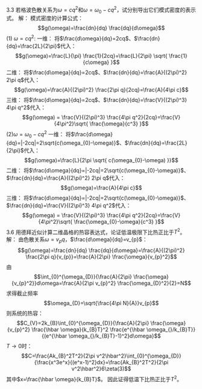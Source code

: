 3.3 若格波色散关系为$\omega=cq^2$和$\omega=\omega_{0}-cq^2$，试分别导出它们模式密度的表示式。
解：
    模式密度的计算公式：
    $$g(\omega)=\frac{dn}{dq} \frac{dq}{d\omega}$$
    (1) $\omega=cq^2$:
        一维：
        将$\frac{d\omega}{dq}=2cq$、$\frac{dn}{dq}=\frac{2L}{2\pi}$代入：
        $$g(\omega)=\frac{L}{\pi} \frac{1}{2cq}=\frac{L}{2\pi} \sqrt{ \frac{1}{c\omega} }$$
        二维：
        将$\frac{d\omega}{dq}=2cq$、$\frac{dn}{dq}=\frac{A}{(2\pi)^2} 2\pi q$代入：
        $$g(\omega)=\frac{A}{(2\pi)^2} \frac{2\pi q}{2cq}=\frac{A}{4\pi c}$$
        三维：
        将$\frac{d\omega}{dq}=2cq$、$\frac{dn}{dq}=\frac{V}{(2\pi)^3} 4\pi q^2$代入：
        $$g(\omega) = \frac{V}{(2\pi)^3} \frac{4\pi q^2}{2cq}=\frac{V}{4\pi^2}\sqrt{ \frac{\omega}{c^3} }$$
    (2)$\omega=\omega_{0} - cq^2$
        一维：
        将$\frac{d\omega}{dq}=|-2cq|=2\sqrt{c(\omega_{0}-\omega)}$、$\frac{dn}{dq}=\frac{2L}{2\pi}$代入：
            $$g(\omega)=\frac{L}{2\pi \sqrt{ c(\omega_{0}-\omega) }}$$
        二维：
        将$\frac{d\omega}{dq}=|-2cq|=2\sqrt{c(\omega_{0}-\omega)}$、$\frac{dn}{dq}=\frac{A}{(2\pi)^2} 2\pi q$代入：
            $$g(\omega)=\frac{A}{4\pi c}$$
        三维：
        将$\frac{d\omega}{dq}=|-2cq|=2\sqrt{c(\omega_{0}-\omega)}$、$\frac{dn}{dq}=\frac{V}{(2\pi)^3} 4\pi q^2$代入：
        $$g(\omega) = \frac{V}{(2\pi)^3} \frac{4\pi q^2}{2cq}=\frac{V}{4\pi^2}\sqrt{ \frac{\omega_{0}-\omega}{c^3} }$$
3.6 用德拜近似计算二维晶格的热容表达式，论证低温极限下比热正比于$T^2$。
解：
    由色散关系$\omega=v_{p}q$，$\frac{d\omega}{dq}=v_{p}$：
    $$g(\omega)=\frac{dn}{dq} \frac{dq}{d\omega}=\frac{A}{(2\pi)^2} \frac{2\pi q}{v_{p}}=\frac{A}{2\pi} \frac{\omega}{v_{p}^2}$$
    由
    $$\int_{0}^{\omega_{D}}{\frac{A}{2\pi} \frac{\omega}{v_{p}^2}}d\omega=\frac{A}{2\pi v_{p}^2} \frac{\omega_{D}^2}{2}=N$$
    求得截止频率$$\omega_{D}=\sqrt{\frac{4\pi N}{A}}v_{p}$$
    则系统的热容：$$C_{V}=2k_{B}\int_{0}^{\omega_{D}}{\frac{A}{2\pi} \frac{\omega}{v_{p}^2} \frac{\hbar \omega}{k_{B}T}^2 \frac{e^{\hbar \omega_{}/k_{B}T}}{(e^{\hbar \omega_{}/k_{B}T}-1)^2}d\omega}$$
    $T\to0$时：$$C=\frac{Ak_{B}^2T^2}{2\pi v^2\hbar^2}\int_{0}^{\omega_{D}}{\frac{x^3e^x}{(e^x-1)^2}dx}=\frac{Ak_{B}^2T^2}{2\pi v^2\hbar^2}6\zeta(3)$$
    其中$x=\frac{\hbar \omega}{k_{B}T}$。
    因此证得低温下比热正比于$T^2$。